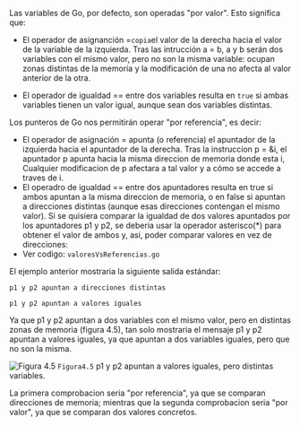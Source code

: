 Las variables de Go, por defecto, son operadas "por valor". Esto significa que:
- El operador de asignanción =``` copia ```el valor de la derecha hacia el valor de la variable de la izquierda. Tras las intrucción a = b, a y b serán dos variables con el mismo valor, pero no son la misma variable: ocupan zonas distintas de la memoria y la modificación de una no afecta al valor anterior de la otra.

- El operador de igualdad == entre dos variables resulta en ```true``` si ambas variables tienen un valor igual, aunque sean dos variables distintas.

Los punteros de Go nos permitirán operar "por referencia", es decir: 
- El operador de asignación = apunta (o referencia) el apuntador de la izquierda hacia el apuntador de la derecha. Tras la instruccion p = &i, el apuntador p apunta hacia la misma direccion de memoria donde esta i, Cualquier modificacion de p afectara a tal valor y a cómo se accede a traves de i. 
- El operadro de igualdad == entre dos apuntadores resulta en true si ambos apuntan a la misma direccion de memoria, o en false si apuntan a direcciones distintas (aunque esas direcciones contengan el mismo valor). Si se quisiera comparar la igualdad de dos valores apuntados por los apuntadores p1 y p2, se deberia usar la operador asterisco(*) para obtener el valor de ambos y, asi, poder comparar valores en vez de direcciones:
- Ver codigo:
```valoresVsReferencias.go```

El ejemplo anterior mostraria la siguiente salida estándar:

```p1 y p2 apuntan a direcciones distintas```

```p1 y p2 apuntan a valores iguales```

Ya que p1 y p2 apuntan a dos variables con el mismo valor, pero en distintas zonas de memoria (figura 4.5), tan solo mostraria el mensaje p1 y p2 apuntan a valores iguales, ya que apuntan a dos variables iguales, pero que no son la misma.

![Figura 4.5](https://raw.githubusercontent.com/smenesesd/aprendiendoGo/master/img/Figura4.5.png)
```Figura4.5``` p1 y p2 apuntan a valores iguales, pero distintas variables.

La primera comprobacion seria "por referencia", ya que se comparan direcciones de memoria; mientras que la segunda comprobacion seria "por valor", ya que se comparan dos valores concretos.